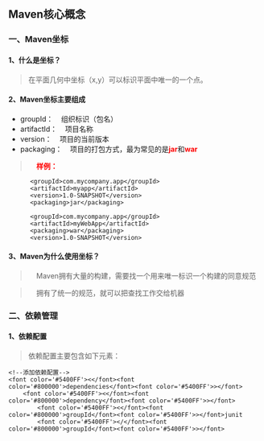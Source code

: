 ## Maven核心概念
### 一、Maven坐标
#### 1、什么是坐标？

> 在平面几何中坐标（x,y）可以标识平面中唯一的一个点。

#### 2、Maven坐标主要组成
- groupId：&nbsp;&nbsp;&nbsp;&nbsp;组织标识（包名）
- artifactId：&nbsp;&nbsp;&nbsp;&nbsp;项目名称
- version：&nbsp;&nbsp;&nbsp;&nbsp;项目的当前版本
- packaging：&nbsp;&nbsp;&nbsp;&nbsp;项目的打包方式，最为常见的是<font color='red'><b>jar</b></font>和<font color='red'><b>war</b></font>

> &nbsp;&nbsp;&nbsp;&nbsp;<font color='red'><b>样例：</b></font>

```
      <groupId>com.mycompany.app</groupId>
      <artifactId>myapp</artifactId>
      <version>1.0-SNAPSHOT</version>
      <packaging>jar</packaging>
```
```
      <groupId>com.mycompany.app</groupId>
      <artifactId>myWebApp</artifactId>
      <packaging>war</packaging>
      <version>1.0-SNAPSHOT</version>
```

#### 3、Maven为什么使用坐标？

> &nbsp;&nbsp;&nbsp;&nbsp;Maven拥有大量的构建，需要找一个用来唯一标识一个构建的同意规范

> &nbsp;&nbsp;&nbsp;&nbsp;拥有了统一的规范，就可以把查找工作交给机器

### 二、依赖管理
#### 1、依赖配置

> 依赖配置主要包含如下元素：

```
<!--添加依赖配置-->
<font color='#5400FF'><</font><font color='#800000'>dependencies</font><font color='#5400FF'>></font>
    <font color='#5400FF'><</font><font color='#800000'>dependency</font><font color='#5400FF'>></font>
        <font color='#5400FF'><</font><font color='#800000'>groupId</font><font color='#5400FF'>></font>junit
        <font color='#5400FF'></</font><font color='#800000'>groupId</font><font color='#5400FF'>></font>
```
